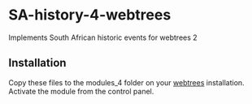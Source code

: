 # SA-history-4-webtrees
Implements South African historic events for webtrees 2

## Installation

Copy these files to the modules_4 folder on your [webtrees](https://webtrees.net) installation. Activate the module from the control panel.
